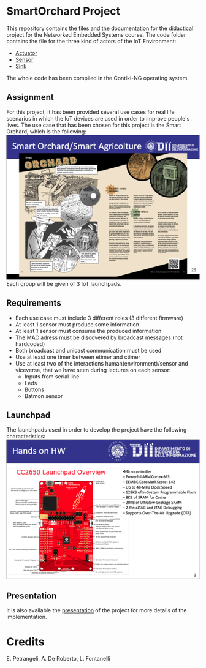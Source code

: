# SmartOrchard Project
This repository contains the files and the documentation for the didactical project for the Networked Embedded Systems course.
The code folder contains the file for the three kind of actors of the IoT Environment:
* [Actuator](/code/actuator.c)
* [Sensor](/code/sensor.c)
* [Sink](/code/sink.c)

The whole code has been compiled in the Contiki-NG operating system.

## Assignment 
For this project, it has been provided several use cases for real life scenarios in which the IoT devices are used in order to improve people's lives.
The use case that has been chosen for this project is the Smart Orchard, which is the following:
![Smart Orchard Use Case](/images/usecase.png)
Each group will be given of 3 IoT launchpads.

## Requirements
* Each use case must include 3 different roles (3 different firmware)
* At least 1 sensor must produce some information
* At least 1 sensor must consume the produced information
* The MAC adress must be discovered by broadcast messages (not hardcoded)
* Both broadcast and unicast communication must be used
* Use at least one timer between etimer and ctimer
* Use at least two of the interactions human(environment)/sensor and viceversa, that we have seen during lectures on each sensor:
    * Inputs from serial line 
    * Leds
    * Buttons
    * Batmon sensor

## Launchpad
The launchpads used in order to develop the project have the following characteristics:
![Launchpad](/images/launchpad.png)

## Presentation
It is also available the [presentation](/SmartOrchard_Presentation.pdf) of the project for more details of the implementation.

# Credits
E. Petrangeli, A. De Roberto, L. Fontanelli